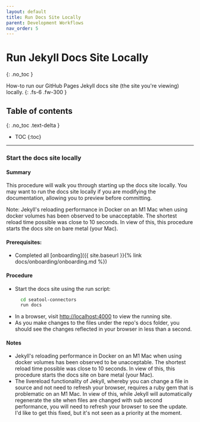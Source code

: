 ```yaml
---
layout: default
title: Run Docs Site Locally
parent: Development Workflows
nav_order: 5
---
```


# Run Jekyll Docs Site Locally
{: .no_toc }

How-to run our GitHub Pages Jekyll docs site (the site you're viewing) locally.
{: .fs-6 .fw-300 }

## Table of contents
{: .no_toc .text-delta }

- TOC
{:toc}

---

### Start the docs site locally

#### Summary
This procedure will walk you through starting up the docs site locally.  You may want to run the docs site locally if you are modifying the documentation, allowing you to preview before committing.  

Note:  Jekyll's reloading performance in Docker on an M1 Mac when using docker volumes has been observed to be unacceptable.  The shortest reload time possible was close to 10 seconds.  In view of this, this procedure starts the docs site on bare metal (your Mac).

#### Prerequisites:
- Completed all [onboarding]({{ site.baseurl }}{% link docs/onboarding/onboarding.md %})

#### Procedure
- Start the docs site using the run script:
  ```bash
    cd seatool-connectors
    run docs
  ```
- In a browser, visit [http://localhost:4000](http://localhost:4000) to view the running site.
- As you make changes to the files under the repo's docs folder, you should see the changes reflected in your browser in less than a second.

#### Notes
- Jekyll's reloading performance in Docker on an M1 Mac when using docker volumes has been observed to be unacceptable.  The shortest reload time possible was close to 10 seconds.  In view of this, this procedure starts the docs site on bare metal (your Mac).
- The livereload functionality of Jekyll, whereby you can change a file in source and not need to refresh your browser, requires a ruby gem that is problematic on an M1 Mac.  In view of this, while Jekyll will automatically regenerate the site when files are changed with sub second performance, you will need to refresh your browser to see the update.  I'd like to get this fixed, but it's not seen as a priority at the moment.
